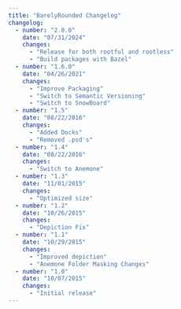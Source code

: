 ```yaml
---
title: "BarelyRounded Changelog"
changelog:
  - number: "2.0.0"
    date: "07/31/2024"
    changes:
      - "Release for both rootful and rootless"
      - "Build packages with Bazel"
  - number: "1.6.0"
    date: "04/26/2021"
    changes:
      - "Improve Packaging"
      - "Switch to Semantic Versioning"
      - "Switch to SnowBoard"
  - number: "1.5"
    date: "08/22/2016"
    changes:
      - "Added Docks"
      - "Removed .psd's"
  - number: "1.4"
    date: "08/22/2016"
    changes:
      - "Switch to Anemone"
  - number: "1.3"
    date: "11/01/2015"
    changes:
      - "Optimized size"
  - number: "1.2"
    date: "10/26/2015"
    changes:
      - "Depiction Fix"
  - number: "1.1"
    date: "10/29/2015"
    changes:
      - "Improved depiction"
      - "Anemone Folder Masking Changes"
  - number: "1.0"
    date: "10/07/2015"
    changes:
      - "Initial release"
---
```

